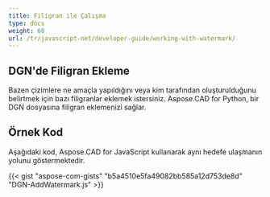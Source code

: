 ```yaml
---
title: Filigran ile Çalışma
type: docs
weight: 60
url: /tr/javascript-net/developer-guide/working-with-watermark/
---
```


## **DGN'de Filigran Ekleme**

Bazen çizimlere ne amaçla yapıldığını veya kim tarafından oluşturulduğunu belirtmek için bazı filigranlar eklemek istersiniz. Aspose.CAD for Python, bir DGN dosyasına filigran eklemenizi sağlar.

## Örnek Kod

Aşağıdaki kod, Aspose.CAD for JavaScript kullanarak aynı hedefe ulaşmanın yolunu göstermektedir.

{{< gist "aspose-com-gists" "b5a4510e5fa49082bb585a12d753de8d" "DGN-AddWatermark.js" >}}
